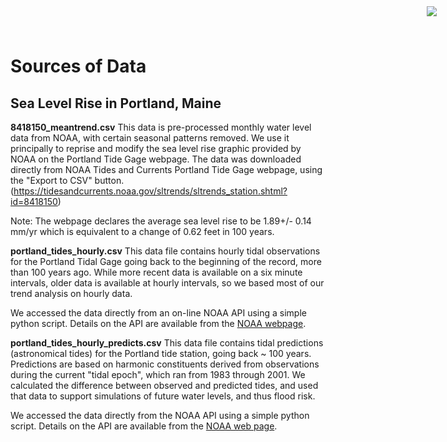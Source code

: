 # Sources of Data
## Sea Level Rise in Portland, Maine

<img
    src="https://www.cascobayestuary.org/wp-content/uploads/2014/04/logo_sm.jpg"
    style="position:absolute;top:10px;right:50px;" />

**8418150_meantrend.csv** 
This data is pre-processed monthly water level data from NOAA, with certain
seasonal patterns removed. We use it principally to reprise and modify the sea
level rise graphic provided by NOAA on the Portland Tide Gage webpage.  The data
was downloaded directly from NOAA Tides and Currents Portland Tide Gage webpage,
using the "Export to CSV" button.
(https://tidesandcurrents.noaa.gov/sltrends/sltrends_station.shtml?id=8418150) 

Note:  The webpage declares the average sea level rise to be 1.89+/- 0.14 mm/yr
which is equivalent to a change of 0.62 feet in 100 years. 

**portland_tides_hourly.csv** 
This data file contains hourly tidal observations for the Portland Tidal Gage
going back to the beginning of the record, more than 100 years ago.  While more 
recent data is available on a six minute intervals, older data is available at 
hourly intervals, so we based most of our trend analysis on hourly data. 

We accessed the data directly from an on-line NOAA API using a simple python
script. Details on the API are available from the
[NOAA webpage](https://tidesandcurrents.noaa.gov/api/).

**portland_tides_hourly_predicts.csv**
This data file contains tidal predictions (astronomical tides) for the Portland
tide station, going back ~ 100 years.  Predictions are based on harmonic
constituents derived from observations during the current "tidal epoch", which 
ran from 1983 through 2001.  We calculated the difference between observed
and predicted tides, and used that data to support simulations of future water 
levels, and thus flood risk.

We accessed the data directly from the NOAA API using a simple python script.
Details on the API are available from the
[NOAA web page](https://tidesandcurrents.noaa.gov/api/).
